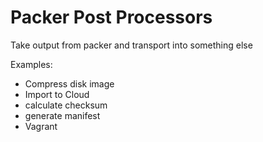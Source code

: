 # Packer Post Processors 
 
Take output from packer and transport into something else 
 
Examples: 
- Compress disk image 
- Import to Cloud 
- calculate checksum 
- generate manifest
- Vagrant
